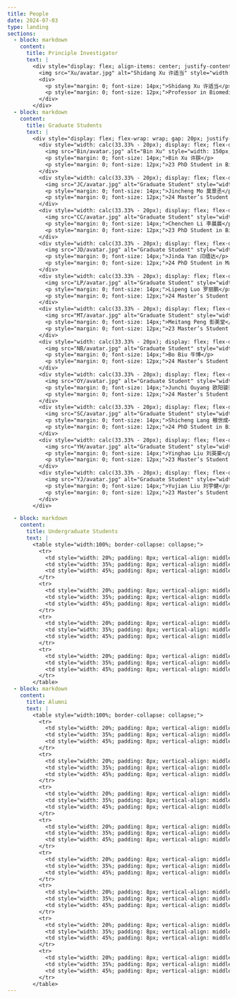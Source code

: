```yaml
---
title: People
date: 2024-07-03
type: landing
sections:
  - block: markdown
    content:
      title: Principle Investigator
      text: |
        <div style="display: flex; align-items: center; justify-content: flex-start;">
          <img src="Xu/avatar.jpg" alt="Shidang Xu 许适当" style="width: 150px; height: 150px; object-fit: cover; border-radius: 50%; margin-right: 20px;">
          <div>
            <p style="margin: 0; font-size: 14px;">Shidang Xu 许适当</p>
            <p style="margin: 0; font-size: 12px;">Professor in Biomedical Engineering</p>
          </div>
        </div>
  - block: markdown
    content:
      title: Graduate Students
      text: |
        <div style="display: flex; flex-wrap: wrap; gap: 20px; justify-content: space-around;">
          <div style="width: calc(33.33% - 20px); display: flex; flex-direction: column; align-items: center; text-align: center;">
            <img src="Bin/avatar.jpg" alt="Bin Xu" style="width: 150px; height: 150px; object-fit: cover; border-radius: 50%; margin-bottom: 10px;">
            <p style="margin: 0; font-size: 14px;">Bin Xu 许膑</p>
            <p style="margin: 0; font-size: 12px;">23 PhD Student in Biomedical Engineering</p>
          </div>
          <div style="width: calc(33.33% - 20px); display: flex; flex-direction: column; align-items: center; text-align: center;">
            <img src="JC/avatar.jpg" alt="Graduate Student" style="width: 150px; height: 150px; object-fit: cover; border-radius: 50%; margin-bottom: 10px;">
            <p style="margin: 0; font-size: 14px;">Jincheng Mo 莫景丞</p>
            <p style="margin: 0; font-size: 12px;">24 Master’s Student in Pharmacy</p>
          </div>
          <div style="width: calc(33.33% - 20px); display: flex; flex-direction: column; align-items: center; text-align: center;">
            <img src="CC/avatar.jpg" alt="Graduate Student" style="width: 150px; height: 150px; object-fit: cover; border-radius: 50%; margin-bottom: 10px;">
            <p style="margin: 0; font-size: 14px;">Chenchen Li 李晨晨</p>
            <p style="margin: 0; font-size: 12px;">23 PhD Student in Biomedical Engineering</p>
          </div>
          <div style="width: calc(33.33% - 20px); display: flex; flex-direction: column; align-items: center; text-align: center;">
            <img src="JD/avatar.jpg" alt="Graduate Student" style="width: 150px; height: 150px; object-fit: cover; border-radius: 50%; margin-bottom: 10px;">
            <p style="margin: 0; font-size: 14px;">Jinda Yan 闫缙达</p>
            <p style="margin: 0; font-size: 12px;">24 PhD Student in Materials and Chemical Engineering</p>
          </div>
          <div style="width: calc(33.33% - 20px); display: flex; flex-direction: column; align-items: center; text-align: center;">
            <img src="LP/avatar.jpg" alt="Graduate Student" style="width: 150px; height: 150px; object-fit: cover; border-radius: 50%; margin-bottom: 10px;">
            <p style="margin: 0; font-size: 14px;">Lipeng Luo 罗丽鹏</p>
            <p style="margin: 0; font-size: 12px;">24 Master’s Student in Biomedical Engineering</p>
          </div>
          <div style="width: calc(33.33% - 20px); display: flex; flex-direction: column; align-items: center; text-align: center;">
            <img src="MT/avatar.jpg" alt="Graduate Student" style="width: 150px; height: 150px; object-fit: cover; border-radius: 50%; margin-bottom: 10px;">
            <p style="margin: 0; font-size: 14px;">Meitang Peng 彭美堂</p>
            <p style="margin: 0; font-size: 12px;">23 Master’s Student in Biomedical Engineering</p>
          </div>
          <div style="width: calc(33.33% - 20px); display: flex; flex-direction: column; align-items: center; text-align: center;">
            <img src="NB/avatar.jpg" alt="Graduate Student" style="width: 150px; height: 150px; object-fit: cover; border-radius: 50%; margin-bottom: 10px;">
            <p style="margin: 0; font-size: 14px;">Bo Biu 牛博</p>
            <p style="margin: 0; font-size: 12px;">24 Master’s Student in Pharmacy</p>
          </div>
          <div style="width: calc(33.33% - 20px); display: flex; flex-direction: column; align-items: center; text-align: center;">
            <img src="OY/avatar.jpg" alt="Graduate Student" style="width: 150px; height: 150px; object-fit: cover; border-radius: 50%; margin-bottom: 10px;">
            <p style="margin: 0; font-size: 14px;">Junchi Ouyang 欧阳骏驰</p>
            <p style="margin: 0; font-size: 12px;">24 Master’s Student in Biomedical Engineering</p>
          </div>
          <div style="width: calc(33.33% - 20px); display: flex; flex-direction: column; align-items: center; text-align: center;">
            <img src="SC/avatar.jpg" alt="Graduate Student" style="width: 150px; height: 150px; object-fit: cover; border-radius: 50%; margin-bottom: 10px;">
            <p style="margin: 0; font-size: 14px;">Shicheng Lang 稂世成</p>
            <p style="margin: 0; font-size: 12px;">24 PhD Student in Biomedical Engineering</p>
          </div>
          <div style="width: calc(33.33% - 20px); display: flex; flex-direction: column; align-items: center; text-align: center;">
            <img src="YH/avatar.jpg" alt="Graduate Student" style="width: 150px; height: 150px; object-fit: cover; border-radius: 50%; margin-bottom: 10px;">
            <p style="margin: 0; font-size: 14px;">Yinghao Liu 刘英豪</p>
            <p style="margin: 0; font-size: 12px;">23 Master’s Student in Chemistry</p>
          </div>
          <div style="width: calc(33.33% - 20px); display: flex; flex-direction: column; align-items: center; text-align: center;">
            <img src="YJ/avatar.jpg" alt="Graduate Student" style="width: 150px; height: 150px; object-fit: cover; border-radius: 50%; margin-bottom: 10px;">
            <p style="margin: 0; font-size: 14px;">Yujian Liu 刘宇健</p>
            <p style="margin: 0; font-size: 12px;">23 Master’s Student in Biomedical Engineering</p>
          </div>
        </div>

  - block: markdown
    content:
      title: Undergraduate Students
      text: |
        <table style="width:100%; border-collapse: collapse;">
          <tr>
            <td style="width: 20%; padding: 8px; vertical-align: middle;">Ruoqi Chen 陈若琪</td>
            <td style="width: 35%; padding: 8px; vertical-align: middle;">Biomedical Engineering at SCUT (2021)</td>
            <td style="width: 45%; padding: 8px; vertical-align: middle;"></td>
          </tr>
          <tr>
            <td style="width: 20%; padding: 8px; vertical-align: middle;">Xinjie Shen 沈鑫杰</td>
            <td style="width: 35%; padding: 8px; vertical-align: middle;">Artificial Intelligence at SCUT (2021)</td>
            <td style="width: 45%; padding: 8px; vertical-align: middle;"></td>
          </tr>
          <tr>
            <td style="width: 20%; padding: 8px; vertical-align: middle;">Qingquan Wang 王庆全</td>
            <td style="width: 35%; padding: 8px; vertical-align: middle;">Biomedical Engineering at SCUT (2022)</td>
            <td style="width: 45%; padding: 8px; vertical-align: middle;"></td>
          </tr>
          <tr>
            <td style="width: 20%; padding: 8px; vertical-align: middle;">Yutong Wang 王雨桐</td>
            <td style="width: 35%; padding: 8px; vertical-align: middle;">Biomedical Engineering at SCUT (2022)</td>
            <td style="width: 45%; padding: 8px; vertical-align: middle;"></td>
          </tr>
        </table>
  - block: markdown
    content:
      title: Alumni
      text: |
        <table style="width:100%; border-collapse: collapse;">
          <tr>
            <td style="width: 20%; padding: 8px; vertical-align: middle;">Lu Qiu 邱璐</td>
            <td style="width: 35%; padding: 8px; vertical-align: middle;">Biomedical Engineering at SCUT (2019-2023)</td>
            <td style="width: 45%; padding: 8px; vertical-align: middle;">Master of Biostatistics, Columbia University (2023)</td>
          </tr>
          <tr>
            <td style="width: 20%; padding: 8px; vertical-align: middle;">Yunlong Zhu 朱云龙</td>
            <td style="width: 35%; padding: 8px; vertical-align: middle;">Biomedical Engineering at SCUT (2019-2023)</td>
            <td style="width: 45%; padding: 8px; vertical-align: middle;">Master of science and engineering, Johns Hopkins University (2023)</td>
          </tr>
          <tr>
            <td style="width: 20%; padding: 8px; vertical-align: middle;">Ying Chen 陈颖</td>
            <td style="width: 35%; padding: 8px; vertical-align: middle;">Biomedical Engineering at SCUT (2019-2023)</td>
            <td style="width: 45%; padding: 8px; vertical-align: middle;">Master of Biomedical engineering, University of Electronic Science and Technology of China (2023)</td>
          </tr>
          <tr>
            <td style="width: 20%; padding: 8px; vertical-align: middle;">Ranxuan Zhang 张然轩</td>
            <td style="width: 35%; padding: 8px; vertical-align: middle;">Biomedical Engineering at SCUT (2019-2023)</td>
            <td style="width: 45%; padding: 8px; vertical-align: middle;">Master of Biomedical engineering, Chalmers University of Technology (2023)</td>
          </tr>
          <tr>
            <td style="width: 20%; padding: 8px; vertical-align: middle;">Yuan Chen 陈源</td>
            <td style="width: 35%; padding: 8px; vertical-align: middle;">Biomedical Engineering at SCUT (2020-2024)</td>
            <td style="width: 45%; padding: 8px; vertical-align: middle;">PhD in Chemistry, Nanyang Technological University (2024)</td>
          </tr>
          <tr>
            <td style="width: 20%; padding: 8px; vertical-align: middle;">Fangxi Lian 练方熙</td>
            <td style="width: 35%; padding: 8px; vertical-align: middle;">Biomedical Engineering at SCUT (2020-2024)</td>
            <td style="width: 45%; padding: 8px; vertical-align: middle;">Working at Lubangdi International Logistics Service Co.Ltd (2024)</td>
          </tr>
          <tr>
            <td style="width: 20%; padding: 8px; vertical-align: middle;">Zihuang Lu 卢梓煌</td>
            <td style="width: 35%; padding: 8px; vertical-align: middle;">Biomedical Engineering at SCUT (2020-2024)</td>
            <td style="width: 45%; padding: 8px; vertical-align: middle;">Master of Bioinformatics, University of Science and Technology of China (2024)</td>
          </tr>
          <tr>
            <td style="width: 20%; padding: 8px; vertical-align: middle;">Ruoxuan Wu 吴若萱</td>
            <td style="width: 35%; padding: 8px; vertical-align: middle;">Biomedical Engineering at SCUT (2020-2024)</td>
            <td style="width: 45%; padding: 8px; vertical-align: middle;">PhD in Biomedical engineering, University of Texas, Southwestern Medical Center at Dallas (2024)</td>
          </tr>
        </table>
---
```

